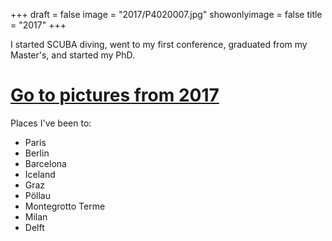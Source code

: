 +++
draft = false
image = "2017/P4020007.jpg"
showonlyimage = false
title = "2017"
+++

<!--more-->

I started SCUBA diving, went to my first conference, graduated from my Master's, and started my PhD.

# [Go to pictures from 2017](/portfolio/2017/)

Places I've been to:

- Paris
- Berlin
- Barcelona
- Iceland
- Graz
- Pöllau
- Montegrotto Terme
- Milan
- Delft
